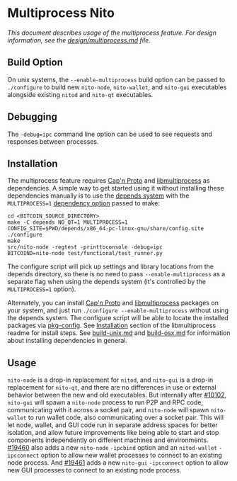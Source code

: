 # Multiprocess Nito

_This document describes usage of the multiprocess feature. For design information, see the [design/multiprocess.md](design/multiprocess.md) file._

## Build Option

On unix systems, the `--enable-multiprocess` build option can be passed to `./configure` to build new `nito-node`, `nito-wallet`, and `nito-gui` executables alongside existing `nitod` and `nito-qt` executables.

## Debugging

The `-debug=ipc` command line option can be used to see requests and responses between processes.

## Installation

The multiprocess feature requires [Cap'n Proto](https://capnproto.org/) and [libmultiprocess](https://github.com/chaincodelabs/libmultiprocess) as dependencies. A simple way to get started using it without installing these dependencies manually is to use the [depends system](../depends) with the `MULTIPROCESS=1` [dependency option](../depends#dependency-options) passed to make:

```
cd <BITCOIN_SOURCE_DIRECTORY>
make -C depends NO_QT=1 MULTIPROCESS=1
CONFIG_SITE=$PWD/depends/x86_64-pc-linux-gnu/share/config.site ./configure
make
src/nito-node -regtest -printtoconsole -debug=ipc
BITCOIND=nito-node test/functional/test_runner.py
```

The configure script will pick up settings and library locations from the depends directory, so there is no need to pass `--enable-multiprocess` as a separate flag when using the depends system (it's controlled by the `MULTIPROCESS=1` option).

Alternately, you can install [Cap'n Proto](https://capnproto.org/) and [libmultiprocess](https://github.com/chaincodelabs/libmultiprocess) packages on your system, and just run `./configure --enable-multiprocess` without using the depends system. The configure script will be able to locate the installed packages via [pkg-config](https://www.freedesktop.org/wiki/Software/pkg-config/). See [Installation](https://github.com/chaincodelabs/libmultiprocess/blob/master/doc/install.md) section of the libmultiprocess readme for install steps. See [build-unix.md](build-unix.md) and [build-osx.md](build-osx.md) for information about installing dependencies in general.

## Usage

`nito-node` is a drop-in replacement for `nitod`, and `nito-gui` is a drop-in replacement for `nito-qt`, and there are no differences in use or external behavior between the new and old executables. But internally after [#10102](https://github.com/nito/nito/pull/10102), `nito-gui` will spawn a `nito-node` process to run P2P and RPC code, communicating with it across a socket pair, and `nito-node` will spawn `nito-wallet` to run wallet code, also communicating over a socket pair. This will let node, wallet, and GUI code run in separate address spaces for better isolation, and allow future improvements like being able to start and stop components independently on different machines and environments.
[#19460](https://github.com/nito/nito/pull/19460) also adds a new `nito-node` `-ipcbind` option and an `nitod-wallet` `-ipcconnect` option to allow new wallet processes to connect to an existing node process.
And [#19461](https://github.com/nito/nito/pull/19461) adds a new `nito-gui` `-ipcconnect` option to allow new GUI processes to connect to an existing node process.

